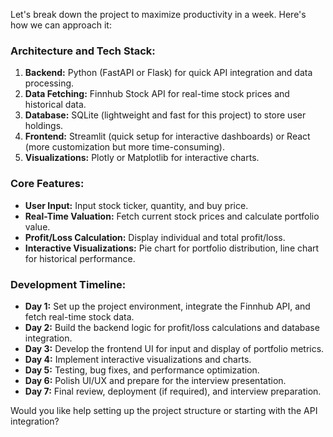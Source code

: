 Let's break down the project to maximize productivity in a week. Here's how we can approach it:  

### Architecture and Tech Stack:  
1. **Backend:** Python (FastAPI or Flask) for quick API integration and data processing.  
2. **Data Fetching:** Finnhub Stock API for real-time stock prices and historical data.  
3. **Database:** SQLite (lightweight and fast for this project) to store user holdings.  
4. **Frontend:** Streamlit (quick setup for interactive dashboards) or React (more customization but more time-consuming).  
5. **Visualizations:** Plotly or Matplotlib for interactive charts.  

### Core Features:  
- **User Input:** Input stock ticker, quantity, and buy price.  
- **Real-Time Valuation:** Fetch current stock prices and calculate portfolio value.  
- **Profit/Loss Calculation:** Display individual and total profit/loss.  
- **Interactive Visualizations:** Pie chart for portfolio distribution, line chart for historical performance.  

### Development Timeline:  
- **Day 1:** Set up the project environment, integrate the Finnhub API, and fetch real-time stock data.  
- **Day 2:** Build the backend logic for profit/loss calculations and database integration.  
- **Day 3:** Develop the frontend UI for input and display of portfolio metrics.  
- **Day 4:** Implement interactive visualizations and charts.  
- **Day 5:** Testing, bug fixes, and performance optimization.  
- **Day 6:** Polish UI/UX and prepare for the interview presentation.  
- **Day 7:** Final review, deployment (if required), and interview preparation.  

Would you like help setting up the project structure or starting with the API integration?